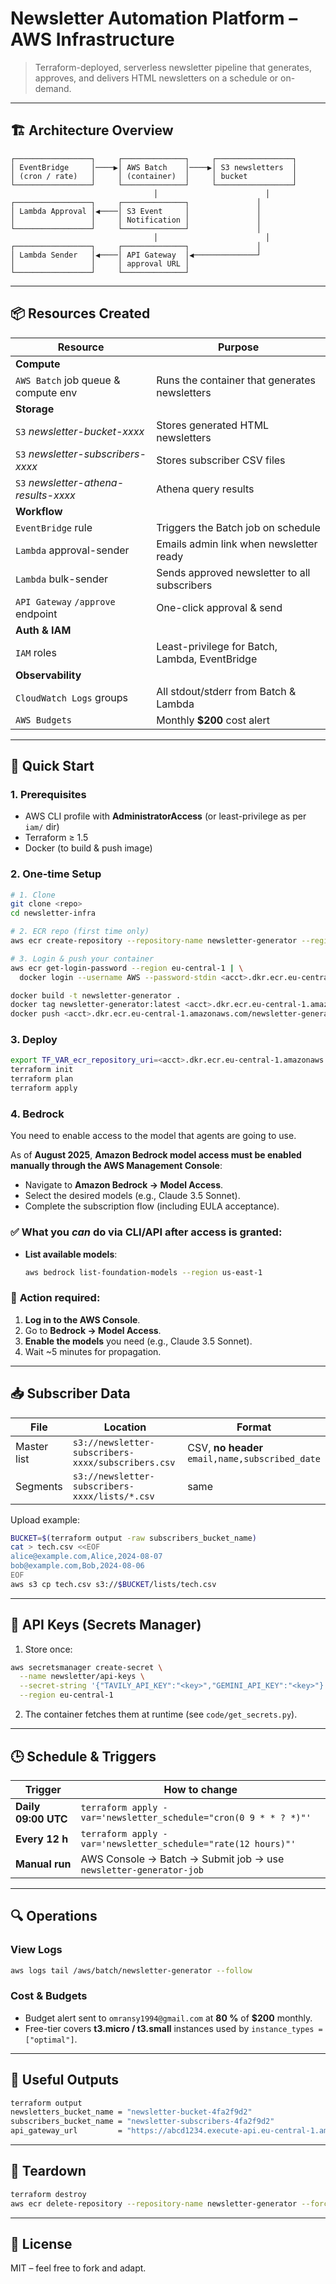 # Newsletter Automation Platform – AWS Infrastructure

> Terraform-deployed, serverless newsletter pipeline that generates, approves, and delivers HTML newsletters on a schedule or on-demand.

---

## 🏗️ Architecture Overview

```
┌─────────────────┐     ┌──────────────┐     ┌─────────────────┐
│ EventBridge     │────▶│ AWS Batch    │────▶│ S3 newsletters  │
│ (cron / rate)   │     │ (container)  │     │ bucket          │
└─────────────────┘     └──────────────┘     └─────────────────┘
                                │                        │
┌─────────────────┐     ┌──────────────┐               │
│ Lambda Approval │◀────│ S3 Event     │               │
│                 │     │ Notification │               │
└─────────────────┘     └──────────────┘               │
                                │                        │
┌─────────────────┐     ┌──────────────┐               │
│ Lambda Sender   │◀────│ API Gateway  │◀──────────────┘
│                 │     │ approval URL │
└─────────────────┘     └──────────────┘
```

---

## 📦 Resources Created

| Resource | Purpose |
|---|---|
| **Compute** | |
| `AWS Batch` job queue & compute env | Runs the container that generates newsletters |
| **Storage** | |
| `S3` *newsletter-bucket-xxxx* | Stores generated HTML newsletters |
| `S3` *newsletter-subscribers-xxxx* | Stores subscriber CSV files |
| `S3` *newsletter-athena-results-xxxx* | Athena query results |
| **Workflow** | |
| `EventBridge` rule | Triggers the Batch job on schedule |
| `Lambda` approval-sender | Emails admin link when newsletter ready |
| `Lambda` bulk-sender | Sends approved newsletter to all subscribers |
| `API Gateway` `/approve` endpoint | One-click approval & send |
| **Auth & IAM** | |
| `IAM` roles | Least-privilege for Batch, Lambda, EventBridge |
| **Observability** | |
| `CloudWatch Logs` groups | All stdout/stderr from Batch & Lambda |
| `AWS Budgets` | Monthly **$200** cost alert |

---

## 🚀 Quick Start

### 1. Prerequisites
- AWS CLI profile with **AdministratorAccess** (or least-privilege as per `iam/` dir)  
- Terraform ≥ 1.5  
- Docker (to build & push image)

### 2. One-time Setup
```bash
# 1. Clone
git clone <repo>
cd newsletter-infra

# 2. ECR repo (first time only)
aws ecr create-repository --repository-name newsletter-generator --region eu-central-1

# 3. Login & push your container
aws ecr get-login-password --region eu-central-1 | \
  docker login --username AWS --password-stdin <acct>.dkr.ecr.eu-central-1.amazonaws.com

docker build -t newsletter-generator .
docker tag newsletter-generator:latest <acct>.dkr.ecr.eu-central-1.amazonaws.com/newsletter-generator:1.0.0
docker push <acct>.dkr.ecr.eu-central-1.amazonaws.com/newsletter-generator:1.0.0
```

### 3. Deploy
```bash
export TF_VAR_ecr_repository_uri=<acct>.dkr.ecr.eu-central-1.amazonaws.com/newsletter-generator:1.0.0
terraform init
terraform plan
terraform apply
```

### 4. Bedrock
You need to enable access to the model that agents are going to use. 

As of **August 2025**, **Amazon Bedrock model access must be enabled manually through the AWS Management Console**:
- Navigate to **Amazon Bedrock → Model Access**.
- Select the desired models (e.g., Claude 3.5 Sonnet).
- Complete the subscription flow (including EULA acceptance).

### ✅ **What you *can* do via CLI/API after access is granted**:
- **List available models**:
  ```bash
  aws bedrock list-foundation-models --region us-east-1
  ```

### 🔧 **Action required**:
1. **Log in to the AWS Console**.
2. Go to **Bedrock → Model Access**.
3. **Enable the models** you need (e.g., Claude 3.5 Sonnet).
4. Wait ~5 minutes for propagation.


---

## 📥 Subscriber Data

| File | Location | Format |
|---|---|---|
| Master list | `s3://newsletter-subscribers-xxxx/subscribers.csv` | CSV, **no header**<br>`email,name,subscribed_date` |
| Segments | `s3://newsletter-subscribers-xxxx/lists/*.csv` | same |

Upload example:
```bash
BUCKET=$(terraform output -raw subscribers_bucket_name)
cat > tech.csv <<EOF
alice@example.com,Alice,2024-08-07
bob@example.com,Bob,2024-08-06
EOF
aws s3 cp tech.csv s3://$BUCKET/lists/tech.csv
```

---

## 🔐 API Keys (Secrets Manager)

1. Store once:
```bash
aws secretsmanager create-secret \
  --name newsletter/api-keys \
  --secret-string '{"TAVILY_API_KEY":"<key>","GEMINI_API_KEY":"<key>"}' \
  --region eu-central-1
```

2. The container fetches them at runtime (see `code/get_secrets.py`).

---

## 🕒 Schedule & Triggers

| Trigger | How to change |
|---|---|
| **Daily 09:00 UTC** | `terraform apply -var='newsletter_schedule="cron(0 9 * * ? *)"'` |
| **Every 12 h** | `terraform apply -var='newsletter_schedule="rate(12 hours)"'` |
| **Manual run** | AWS Console → Batch → Submit job → use `newsletter-generator-job` |

---

## 🔍 Operations

### View Logs
```bash
aws logs tail /aws/batch/newsletter-generator --follow
```

### Cost & Budgets
- Budget alert sent to `omransy1994@gmail.com` at **80 %** of **$200** monthly.
- Free-tier covers **t3.micro / t3.small** instances used by `instance_types = ["optimal"]`.

---

## 🔧 Useful Outputs

```bash
terraform output
newsletters_bucket_name = "newsletter-bucket-4fa2f9d2"
subscribers_bucket_name = "newsletter-subscribers-4fa2f9d2"
api_gateway_url         = "https://abcd1234.execute-api.eu-central-1.amazonaws.com/prod"
```

---

## 🧹 Teardown
```bash
terraform destroy
aws ecr delete-repository --repository-name newsletter-generator --force --region eu-central-1
```

---

## 📝 License
MIT – feel free to fork and adapt.